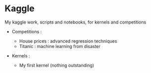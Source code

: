 # Kaggle


My kaggle work, scripts and notebooks, for kernels and competitions


* Competitions : 
	* House prices : advanced regression techniques
	* Titanic : machine learning from disaster

* Kernels : 
	* My first kernel (nothing outstanding)
